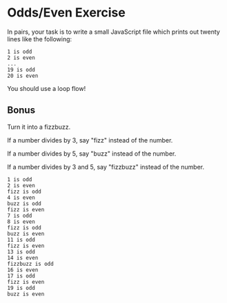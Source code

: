 # Odds/Even Exercise

In pairs, your task is to write a small JavaScript file which prints out twenty lines like the following:

```
1 is odd
2 is even
...
19 is odd
20 is even
```

You should use a loop flow!

## Bonus

Turn it into a fizzbuzz.

If a number divides by 3, say "fizz" instead of the number.

If a number divides by 5, say "buzz" instead of the number.

If a number divides by 3 and 5, say "fizzbuzz" instead of the number.

```
1 is odd
2 is even
fizz is odd
4 is even
buzz is odd
fizz is even
7 is odd
8 is even
fizz is odd
buzz is even
11 is odd
fizz is even
13 is odd
14 is even
fizzbuzz is odd
16 is even
17 is odd
fizz is even
19 is odd
buzz is even
```
